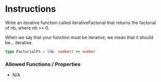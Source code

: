 # Instructions

Write an iterative function called iterativeFactorial that returns the factorial of nb, where nb >= 0.

When we say that your function must be iterative, we mean that it should be... iterative.

```typescript
type FactorialFn = (nb: number) => number
```

### Allowed Functions / Properties

- N/A
